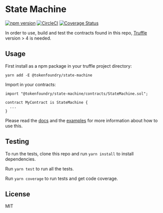 # State Machine
[![npm version](https://badge.fury.io/js/%40tokenfoundry%2Fstate-machine.svg)](https://badge.fury.io/js/%40tokenfoundry%2Fstate-machine)
[![CircleCI](https://circleci.com/gh/tokenfoundry/state-machine.svg?style=shield)](https://circleci.com/gh/tokenfoundry/state-machine)
[![Coverage Status](https://coveralls.io/repos/github/tokenfoundry/state-machine/badge.svg?branch=master)](https://coveralls.io/github/tokenfoundry/state-machine?branch=master)

In order to use, build and test the contracts found in this repo, [Truffle](truffleframework.com) version > 4 is needed.

## Usage

First install as a npm package in your truffle project directory:
```
yarn add -E @tokenfoundry/state-machine
```

Import in your contracts:
```
import "@tokenfoundry/state-machine/contracts/StateMachine.sol";

contract MyContract is StateMachine {
  ...
}
```

Please read the [docs](./docs/StateMachine.md) and the [examples](./contracts/examples/) for more information about how to use this.


## Testing

To run the tests, clone this repo and run `yarn install` to install dependencies.

Run `yarn test` to run all the tests.

Run `yarn coverage` to run tests and get code coverage.

## License

MIT
